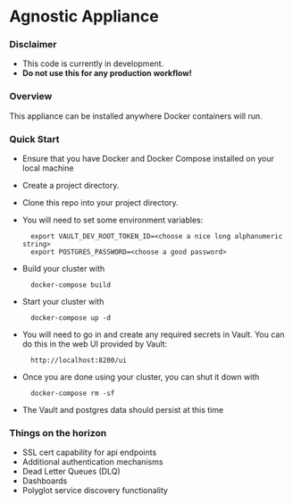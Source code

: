 # Agnostic Appliance

### Disclaimer
* This code is currently in development.
* **Do not use this for any production workflow!**

### Overview
This appliance can be installed anywhere Docker containers will run.

### Quick Start
* Ensure that you have Docker and Docker Compose installed on your local machine
* Create a project directory.
* Clone this repo into your project directory.
* You will need to set some environment variables:

        export VAULT_DEV_ROOT_TOKEN_ID=<choose a nice long alphanumeric string>
        export POSTGRES_PASSWORD=<choose a good password>

* Build your cluster with

        docker-compose build

* Start your cluster with

        docker-compose up -d

* You will need to go in and create any required secrets in Vault.
 You can do this in the web UI provided by Vault:

        http://localhost:8200/ui

* Once you are done using your cluster, you can shut it down with

        docker-compose rm -sf

* The Vault and postgres data should persist at this time

### Things on the horizon
* SSL cert capability for api endpoints
* Additional authentication mechanisms
* Dead Letter Queues (DLQ)
* Dashboards
* Polyglot service discovery functionality

